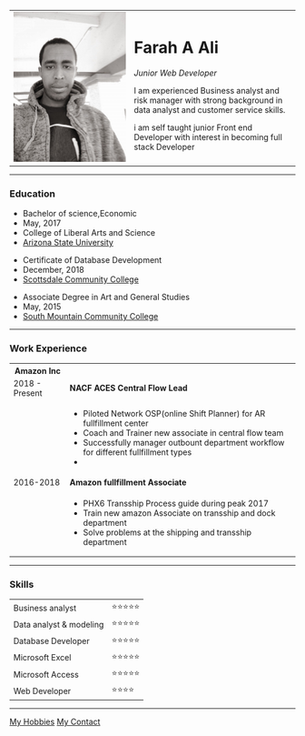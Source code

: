 <!DOCTYPE html>
<html lang="en" dir="ltr">

<head>
  <meta charset="utf-8">
  <title>Ali's Personal Site</title>
  <link rel="stylesheet" href="css/style.css">
</head>

<body>
  <table cellspacing="20">
    <tr>
      <td><img src="image/ali.jpg" alt="Farah Ali head photo"></td>
      <td>
        <h1>Farah A Ali</h1>
        <p><em>Junior Web Developer</em></p>
        <p>I am experienced Business analyst and risk manager with strong background in data analyst and customer service skills.</p>
        <p>i am self taught junior Front end Developer with interest in becoming full stack Developer</p>
      </td>
    </tr>
  </table>
  <hr>
  <h3>Education</h3>
  <ul>
    <li>Bachelor of science,Economic</li>
    <li>May, 2017</li>
    <li>College of Liberal Arts and Science</li>
    <li><a href="https://thecollege.asu.edu/" target="_blank">Arizona State University</a></li>
  </ul>
  <ul>
    <li>Certificate of Database Development</li>
    <li>December, 2018</li>
    <li><a href="https://www.scottsdalecc.edu/" target="_blank">Scottsdale Community College</a></li>
  </ul>
  <ul>
    <li>Associate Degree in Art and General Studies</li>
    <li>May, 2015</li>
    <li><a href="http://www.southmountaincc.edu/" target="_blank">South Mountain Community College</a></li>
  </ul>
  <hr>
  <h3>Work Experience</h3>
  <table cellspacing="10">
    <tbody>
      <th>Amazon Inc</th>
      <tr>
        <td>2018 - Present</td>
        <td><strong>NACF ACES Central Flow Lead</strong></td>
      </tr>
      <tr>
        <td></td>
        <td>
          <ul>
            <li>Piloted Network OSP(online Shift Planner) for AR fullfillment center</li>
            <li>Coach and Trainer new associate in central flow team</li>
            <li>Successfully manager outbount department workflow for different fullfillment types</li>
            <li></li>
          </ul>
        </td>
      <tr>
        <td>2016-2018</td>
        <td><strong>Amazon fullfillment Associate</strong></td>
      </tr>
      <tr>
        <td></td>
        <td>
          <ul>
            <li>PHX6 Transship Process guide during peak 2017</li>
            <li>Train new amazon Associate on transship and dock department</li>
            <li>Solve problems at the shipping and transship department</li>
          </ul>
        </td>
      </tr>
    </tbody>
  </table>
  <hr>
  <h3>Skills</h3>
  <table cellspacing="10">
    <tr>
      <td>Business analyst</td>
      <td>⭐⭐⭐⭐⭐</td>
    </tr>
    <tr>
      <td>Data analyst & modeling</td>
      <td>⭐⭐⭐⭐⭐</td>
    </tr>
    <tr>
      <td>Database Developer</td>
      <td>⭐⭐⭐⭐⭐</td>
    </tr>
    <tr>
      <td>Microsoft Excel</td>
      <td>⭐⭐⭐⭐⭐</td>
    </tr>
    <tr>
      <td>Microsoft Access</td>
      <td>⭐⭐⭐⭐⭐</td>
    </tr>
    <tr>
      <td>Web Developer</td>
      <td>⭐⭐⭐⭐</td>
    </tr>
  </table>
  <hr>
  <a href="hobbies.html">My Hobbies</a>
  <a href="contact.html">My Contact</a>
</body>

</html>
